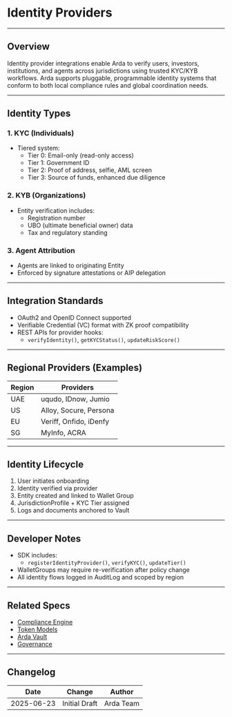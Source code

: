 # Identity Providers

---

## Overview

Identity provider integrations enable Arda to verify users, investors, institutions, and agents across jurisdictions using trusted KYC/KYB workflows. Arda supports pluggable, programmable identity systems that conform to both local compliance rules and global coordination needs.

---

## Identity Types

### 1. **KYC (Individuals)**
- Tiered system:
  - Tier 0: Email-only (read-only access)
  - Tier 1: Government ID
  - Tier 2: Proof of address, selfie, AML screen
  - Tier 3: Source of funds, enhanced due diligence

### 2. **KYB (Organizations)**
- Entity verification includes:
  - Registration number
  - UBO (ultimate beneficial owner) data
  - Tax and regulatory standing

### 3. **Agent Attribution**
- Agents are linked to originating Entity
- Enforced by signature attestations or AIP delegation

---

## Integration Standards

- OAuth2 and OpenID Connect supported
- Verifiable Credential (VC) format with ZK proof compatibility
- REST APIs for provider hooks:
  - `verifyIdentity()`, `getKYCStatus()`, `updateRiskScore()`

---

## Regional Providers (Examples)

| Region | Providers |
|--------|-----------|
| UAE    | uqudo, IDnow, Jumio |
| US     | Alloy, Socure, Persona |
| EU     | Veriff, Onfido, iDenfy |
| SG     | MyInfo, ACRA |

---

## Identity Lifecycle

1. User initiates onboarding
2. Identity verified via provider
3. Entity created and linked to Wallet Group
4. JurisdictionProfile + KYC Tier assigned
5. Logs and documents anchored to Vault

---

## Developer Notes

- SDK includes:
  - `registerIdentityProvider()`, `verifyKYC()`, `updateTier()`
- WalletGroups may require re-verification after policy change
- All identity flows logged in AuditLog and scoped by region

---

## Related Specs

- [Compliance Engine](../protocol/compliance-engine.md)
- [Token Models](../protocol/token-models.md)
- [Arda Vault](../middleware/arda-vault.md)
- [Governance](../middleware/governance.md)

---

## Changelog

| Date       | Change           | Author       |
|------------|------------------|--------------|
| 2025-06-23 | Initial Draft    | Arda Team    |
